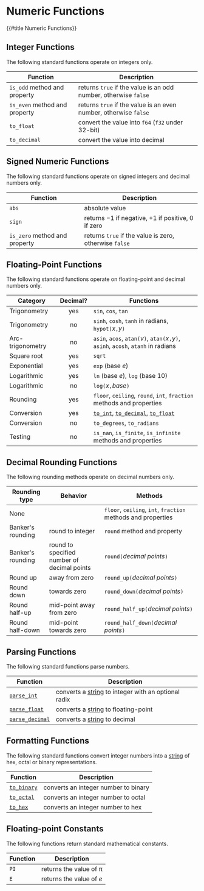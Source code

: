 Numeric Functions
=================

{{#title Numeric Functions}}

Integer Functions
-----------------

The following standard functions operate on integers only.

| Function                      | Description                                                      |
| ----------------------------- | ---------------------------------------------------------------- |
| `is_odd` method and property  | returns `true` if the value is an odd number, otherwise `false`  |
| `is_even` method and property | returns `true` if the value is an even number, otherwise `false` |
| `to_float`                    | convert the value into `f64` (`f32` under 32-bit)                |
| `to_decimal`                  | convert the value into decimal                                   |


Signed Numeric Functions
------------------------

The following standard functions operate on signed integers and decimal numbers only.

| Function                      | Description                                            |
| ----------------------------- | ------------------------------------------------------ |
| `abs`                         | absolute value                                         |
| `sign`                        | returns −1 if negative, &plus;1 if positive, 0 if zero |
| `is_zero` method and property | returns `true` if the value is zero, otherwise `false` |


Floating-Point Functions
------------------------

The following standard functions operate on floating-point and decimal numbers only.

| Category         | Decimal? | Functions                                                                                |
| ---------------- | :------: | ---------------------------------------------------------------------------------------- |
| Trigonometry     |   yes    | `sin`, `cos`, `tan`                                                                      |
| Trigonometry     |    no    | `sinh`, `cosh`, `tanh` in radians, `hypot(`_x_`,`_y_`)`                                  |
| Arc-trigonometry |    no    | `asin`, `acos`, `atan(`_v_`)`, `atan(`_x_`,`_y_`)`, `asinh`, `acosh`, `atanh` in radians |
| Square root      |   yes    | `sqrt`                                                                                   |
| Exponential      |   yes    | `exp` (base _e_)                                                                         |
| Logarithmic      |   yes    | `ln` (base _e_), `log` (base 10)                                                         |
| Logarithmic      |    no    | `log(`_x_`,`_base_`)`                                                                    |
| Rounding         |   yes    | `floor`, `ceiling`, `round`, `int`, `fraction` methods and properties                    |
| Conversion       |   yes    | [`to_int`](convert.md), [`to_decimal`](convert.md), [`to_float`](convert.md)             |
| Conversion       |    no    | `to_degrees`, `to_radians`                                                               |
| Testing          |    no    | `is_nan`, `is_finite`, `is_infinite` methods and properties                              |


Decimal Rounding Functions
--------------------------

The following rounding methods operate on decimal numbers only.

| Rounding type     | Behavior                                    | Methods                                                      |
| ----------------- | ------------------------------------------- | ------------------------------------------------------------ |
| None              |                                             | `floor`, `ceiling`, `int`, `fraction` methods and properties |
| Banker's rounding | round to integer                            | `round` method and property                                  |
| Banker's rounding | round to specified number of decimal points | `round(`_decimal points_`)`                                  |
| Round up          | away from zero                              | `round_up(`_decimal points_`)`                               |
| Round down        | towards zero                                | `round_down(`_decimal points_`)`                             |
| Round half-up     | mid-point away from zero                    | `round_half_up(`_decimal points_`)`                          |
| Round half-down   | mid-point towards zero                      | `round_half_down(`_decimal points_`)`                        |


Parsing Functions
-----------------

The following standard functions parse numbers.

| Function                      | Description                                                             |
| ----------------------------- | ----------------------------------------------------------------------- |
| [`parse_int`](convert.md)     | converts a [string](strings-chars.md) to integer with an optional radix |
| [`parse_float`](convert.md)   | converts a [string](strings-chars.md) to floating-point                 |
| [`parse_decimal`](convert.md) | converts a [string](strings-chars.md) to decimal                        |


Formatting Functions
--------------------

The following standard functions convert integer numbers into a [string](strings-chars.md) of hex,
octal or binary representations.

| Function                  | Description                          |
| ------------------------- | ------------------------------------ |
| [`to_binary`](convert.md) | converts an integer number to binary |
| [`to_octal`](convert.md)  | converts an integer number to octal  |
| [`to_hex`](convert.md)    | converts an integer number to hex    |


Floating-point Constants
------------------------

The following functions return standard mathematical constants.

| Function | Description               |
| -------- | ------------------------- |
| `PI`     | returns the value of &pi; |
| `E`      | returns the value of _e_  |
